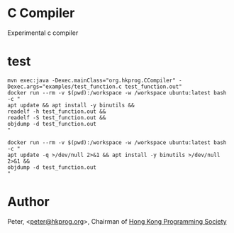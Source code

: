 # C Compiler

Experimental c compiler

# test

```
mvn exec:java -Dexec.mainClass="org.hkprog.CCompiler" -Dexec.args="examples/test_function.c test_function.out"
docker run --rm -v $(pwd):/workspace -w /workspace ubuntu:latest bash -c "
apt update && apt install -y binutils && 
readelf -h test_function.out &&
readelf -S test_function.out &&
objdump -d test_function.out
"

docker run --rm -v $(pwd):/workspace -w /workspace ubuntu:latest bash -c "
apt update -q >/dev/null 2>&1 && apt install -y binutils >/dev/null 2>&1 && 
objdump -d test_function.out
"
```


# Author

Peter, \<peter@hkprog.org>, Chairman of [Hong Kong Programming Society](https://hkprog.org)



